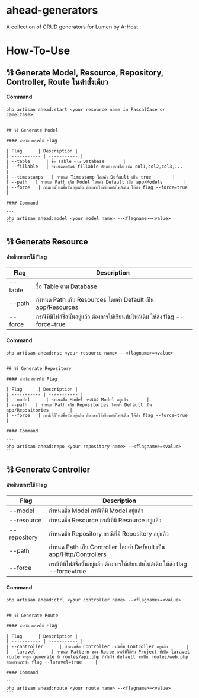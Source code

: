 # ahead-generators
A collection of CRUD generators for Lumen by A-Host

# How-To-Use

## วิธี Generate Model, Resource, Repository, Controller, Route ในคำสั่งเดียว

#### Command

```
php artisan ahead:start <your resource name in PascalCase or camelCase>
```

~~~

## วิธี Generate Model

#### คำอธิบายการใช้ Flag

| Flag      | Description |
| ----------- | ----------- |
| --table      | ชื่อ Table ตาม Database       |
| --fillable   | กำหนดคอลัมน์ fillable ตัวอย่างการใส่ เช่น col1,col2,col3,...        |
| --timestamps   | กำหนด Timestamp โดยค่า Default เป็น true        |
| --path   | กำหนด Path เก็บ Model โดยค่า Default เป็น app/Models        |
| --force   | กรณีที่มีไฟล์ชื่อนั้นอยู่แล้ว ต้องการให้เขียนทับไฟล์เดิม ให้ส่ง flag --force=true        |

#### Command

```
php artisan ahead:model <your model name> --<flagname>=<value>
```

~~~

## วิธี Generate Resource

#### คำอธิบายการใช้ Flag

| Flag      | Description |
| ----------- | ----------- |
| --table      | ชื่อ Table ตาม Database       |
| --path   | กำหนด Path เก็บ Resources โดยค่า Default เป็น app/Resources        |
| --force   | กรณีที่มีไฟล์ชื่อนั้นอยู่แล้ว ต้องการให้เขียนทับไฟล์เดิม ให้ส่ง flag --force=true        |

#### Command

```
php artisan ahead:rsc <your resource name> --<flagname>=<value>
```

~~~

## วิธี Generate Repository

#### คำอธิบายการใช้ Flag

| Flag      | Description |
| ----------- | ----------- |
| --model      | กำหนดชื่อ Model กรณีที่มี Model อยู่แล้ว       |
| --path   | กำหนด Path เก็บ Repositories โดยค่า Default เป็น app/Repositories        |
| --force   | กรณีที่มีไฟล์ชื่อนั้นอยู่แล้ว ต้องการให้เขียนทับไฟล์เดิม ให้ส่ง flag --force=true        |

#### Command

```
php artisan ahead:repo <your repository name> --<flagname>=<value>
```

~~~


## วิธี Generate Controller

#### คำอธิบายการใช้ Flag

| Flag      | Description |
| ----------- | ----------- |
| --model      | กำหนดชื่อ Model กรณีที่มี Model อยู่แล้ว       |
| --resource      | กำหนดชื่อ Resource กรณีที่มี Resource อยู่แล้ว       |
| --repository      | กำหนดชื่อ Repository กรณีที่มี Repository อยู่แล้ว       |
| --path   | กำหนด Path เก็บ Controller โดยค่า Default เป็น app/Http/Controllers        |
| --force   | กรณีที่มีไฟล์ชื่อนั้นอยู่แล้ว ต้องการให้เขียนทับไฟล์เดิม ให้ส่ง flag --force=true        |

#### Command

```
php artisan ahead:ctrl <your controller name> --<flagname>=<value>
```

~~~

## วิธี Generate Route

#### คำอธิบายการใช้ Flag

| Flag      | Description |
| ----------- | ----------- |
| --controller      | กำหนดชื่อ Controller กรณีที่มี Controller อยู่แล้ว       |
| --laravel      | กำหนด Pattern ของ Route กรณีที่ใช้กับ Project ที่เป็น laravel route จะถูก generate ที่ routes/api.php ถ้าไม่ใช่ default จะเป็น routes/web.php ตัวอย่างการส่ง flag --laravel=true     |

#### Command

```
php artisan ahead:route <your route name> --<flagname>=<value>
```

~~~
